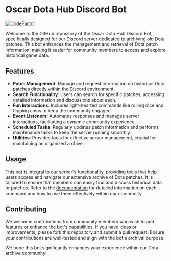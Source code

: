 # Oscar Dota Hub Discord Bot

[![CodeFactor](https://www.codefactor.io/repository/github/overklassniy/oscar_dota_hub_discord_bot/badge)](https://www.codefactor.io/repository/github/overklassniy/oscar_dota_hub_discord_bot)

Welcome to the GitHub repository of the Oscar Dota Hub Discord Bot, specifically designed for our Discord server dedicated to archiving old Dota
patches. This bot enhances the management and retrieval of Dota patch information, making it easier for community members to access and explore
historical game data.

## Features

- **Patch Management**: Manage and request information on historical Dota patches directly within the Discord environment.
- **Search Functionality**: Users can search for specific patches, accessing detailed information and discussions about each.
- **Fun Interactions**: Includes light-hearted commands like rolling dice and flipping coins to keep the community engaged.
- **Event Listeners**: Automates responses and manages server interactions, facilitating a dynamic community experience.
- **Scheduled Tasks**: Regularly updates patch information and performs maintenance tasks to keep the server running smoothly.
- **Utilities**: Provides tools for effective server management, crucial for maintaining an organized archive.

## Usage

This bot is integral to our server's functionality, providing tools that help users access and navigate our extensive archive of Dota patches. It is
tailored to ensure that members can easily find and discuss historical data or patches. Refer to
the [documentation](https://github.com/overklassniy/Oscar_Dota_Hub_Discord_Bot/blob/master/docs/en/Documentation.md) for detailed information on each command and
how to use them effectively within our community.

## Contributing

We welcome contributions from community members who wish to add features or enhance the bot's capabilities. If you have ideas or improvements, please
fork this repository and submit a pull request. Ensure your contributions are well-tested and align with the bot's archival purpose.

We hope this bot significantly enhances your experience within our Dota archive community!
